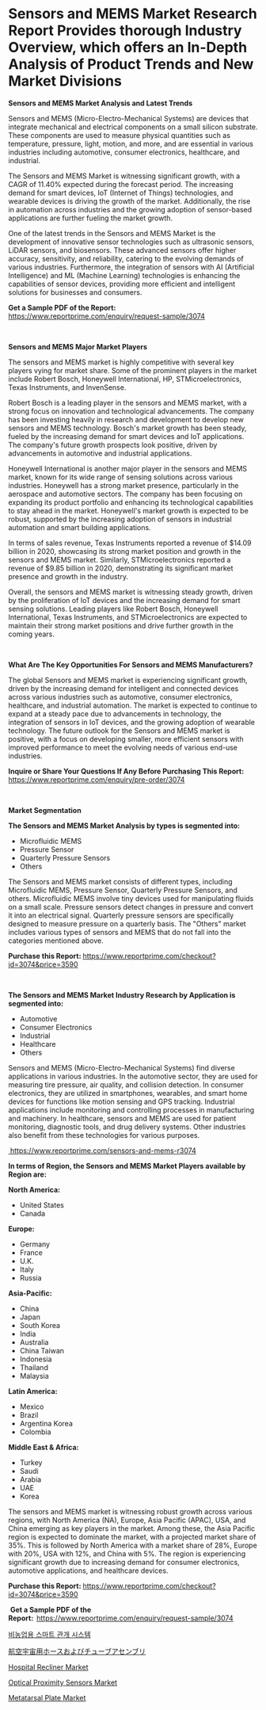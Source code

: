 <p><h1>Sensors and MEMS Market Research Report Provides thorough Industry Overview, which offers an In-Depth Analysis of Product Trends and New Market Divisions</h1></p><p><strong>Sensors and MEMS Market Analysis and Latest Trends</strong></p>
<p><p>Sensors and MEMS (Micro-Electro-Mechanical Systems) are devices that integrate mechanical and electrical components on a small silicon substrate. These components are used to measure physical quantities such as temperature, pressure, light, motion, and more, and are essential in various industries including automotive, consumer electronics, healthcare, and industrial.</p><p>The Sensors and MEMS Market is witnessing significant growth, with a CAGR of 11.40% expected during the forecast period. The increasing demand for smart devices, IoT (Internet of Things) technologies, and wearable devices is driving the growth of the market. Additionally, the rise in automation across industries and the growing adoption of sensor-based applications are further fueling the market growth.</p><p>One of the latest trends in the Sensors and MEMS Market is the development of innovative sensor technologies such as ultrasonic sensors, LiDAR sensors, and biosensors. These advanced sensors offer higher accuracy, sensitivity, and reliability, catering to the evolving demands of various industries. Furthermore, the integration of sensors with AI (Artificial Intelligence) and ML (Machine Learning) technologies is enhancing the capabilities of sensor devices, providing more efficient and intelligent solutions for businesses and consumers.</p></p>
<p><strong>Get a Sample PDF of the Report:&nbsp;</strong> <a href="https://www.reportprime.com/enquiry/request-sample/3074">https://www.reportprime.com/enquiry/request-sample/3074</a></p>
<p>&nbsp;</p>
<p><strong>Sensors and MEMS Major Market Players</strong></p>
<p><p>The sensors and MEMS market is highly competitive with several key players vying for market share. Some of the prominent players in the market include Robert Bosch, Honeywell International, HP, STMicroelectronics, Texas Instruments, and InvenSense.</p><p>Robert Bosch is a leading player in the sensors and MEMS market, with a strong focus on innovation and technological advancements. The company has been investing heavily in research and development to develop new sensors and MEMS technology. Bosch's market growth has been steady, fueled by the increasing demand for smart devices and IoT applications. The company's future growth prospects look positive, driven by advancements in automotive and industrial applications.</p><p>Honeywell International is another major player in the sensors and MEMS market, known for its wide range of sensing solutions across various industries. Honeywell has a strong market presence, particularly in the aerospace and automotive sectors. The company has been focusing on expanding its product portfolio and enhancing its technological capabilities to stay ahead in the market. Honeywell's market growth is expected to be robust, supported by the increasing adoption of sensors in industrial automation and smart building applications.</p><p>In terms of sales revenue, Texas Instruments reported a revenue of $14.09 billion in 2020, showcasing its strong market position and growth in the sensors and MEMS market. Similarly, STMicroelectronics reported a revenue of $9.85 billion in 2020, demonstrating its significant market presence and growth in the industry.</p><p>Overall, the sensors and MEMS market is witnessing steady growth, driven by the proliferation of IoT devices and the increasing demand for smart sensing solutions. Leading players like Robert Bosch, Honeywell International, Texas Instruments, and STMicroelectronics are expected to maintain their strong market positions and drive further growth in the coming years.</p></p>
<p>&nbsp;</p>
<p><strong>What Are The Key Opportunities For Sensors and MEMS Manufacturers?</strong></p>
<p><p>The global Sensors and MEMS market is experiencing significant growth, driven by the increasing demand for intelligent and connected devices across various industries such as automotive, consumer electronics, healthcare, and industrial automation. The market is expected to continue to expand at a steady pace due to advancements in technology, the integration of sensors in IoT devices, and the growing adoption of wearable technology. The future outlook for the Sensors and MEMS market is positive, with a focus on developing smaller, more efficient sensors with improved performance to meet the evolving needs of various end-use industries.</p></p>
<p><strong>Inquire or Share Your Questions If Any Before Purchasing This Report:</strong> <a href="https://www.reportprime.com/enquiry/pre-order/3074">https://www.reportprime.com/enquiry/pre-order/3074</a></p>
<p>&nbsp;</p>
<p><strong>Market Segmentation</strong></p>
<p><strong>The Sensors and MEMS Market Analysis by types is segmented into:</strong></p>
<p><ul><li>Microfluidic MEMS</li><li>Pressure Sensor</li><li>Quarterly Pressure Sensors</li><li>Others</li></ul></p>
<p><p>The Sensors and MEMS market consists of different types, including Microfluidic MEMS, Pressure Sensor, Quarterly Pressure Sensors, and others. Microfluidic MEMS involve tiny devices used for manipulating fluids on a small scale. Pressure sensors detect changes in pressure and convert it into an electrical signal. Quarterly pressure sensors are specifically designed to measure pressure on a quarterly basis. The "Others" market includes various types of sensors and MEMS that do not fall into the categories mentioned above.</p></p>
<p><strong>Purchase this Report:&nbsp;</strong><a href="https://www.reportprime.com/checkout?id=3074&price=3590">https://www.reportprime.com/checkout?id=3074&price=3590</a></p>
<p>&nbsp;</p>
<p><strong>The Sensors and MEMS Market Industry Research by Application is segmented into:</strong></p>
<p><ul><li>Automotive</li><li>Consumer Electronics</li><li>Industrial</li><li>Healthcare</li><li>Others</li></ul></p>
<p><p>Sensors and MEMS (Micro-Electro-Mechanical Systems) find diverse applications in various industries. In the automotive sector, they are used for measuring tire pressure, air quality, and collision detection. In consumer electronics, they are utilized in smartphones, wearables, and smart home devices for functions like motion sensing and GPS tracking. Industrial applications include monitoring and controlling processes in manufacturing and machinery. In healthcare, sensors and MEMS are used for patient monitoring, diagnostic tools, and drug delivery systems. Other industries also benefit from these technologies for various purposes.</p></p>
<p><a href="https://www.reportprime.com/sensors-and-mems-r3074">&nbsp;https://www.reportprime.com/sensors-and-mems-r3074</a></p>
<p><strong>In terms of Region, the Sensors and MEMS Market Players available by Region are:</strong></p>
<p>
    <p> <strong> North America: </strong>
        <ul>
            <li>United States</li>
            <li>Canada</li>
        </ul>
        </p> 
    <p> <strong> Europe: </strong>
        <ul>
            <li>Germany</li>
            <li>France</li>
            <li>U.K.</li>
            <li>Italy</li>
            <li>Russia</li>
        </ul>
        </p> 
    <p> <strong> Asia-Pacific: </strong>
        <ul>
            <li>China</li>
            <li>Japan</li>
            <li>South Korea</li>
            <li>India</li>
            <li>Australia</li>
            <li>China Taiwan</li>
            <li>Indonesia</li>
            <li>Thailand</li>
            <li>Malaysia</li>
        </ul>
        </p> 
    <p> <strong> Latin America: </strong>
        <ul>
            <li>Mexico</li>
            <li>Brazil</li>
            <li>Argentina Korea</li>
            <li>Colombia</li>
        </ul>
        </p> 
    <p> <strong> Middle East & Africa: </strong>
        <ul>
            <li>Turkey</li>
            <li>Saudi</li>
            <li>Arabia</li>
            <li>UAE</li>
            <li>Korea</li>
        </ul>
    </p>
    </p>
<p><p>The sensors and MEMS market is witnessing robust growth across various regions, with North America (NA), Europe, Asia Pacific (APAC), USA, and China emerging as key players in the market. Among these, the Asia Pacific region is expected to dominate the market, with a projected market share of 35%. This is followed by North America with a market share of 28%, Europe with 20%, USA with 12%, and China with 5%. The region is experiencing significant growth due to increasing demand for consumer electronics, automotive applications, and healthcare devices.</p></p>
<p><strong>Purchase this Report: </strong><a href="https://www.reportprime.com/checkout?id=3074&price=3590">https://www.reportprime.com/checkout?id=3074&price=3590</a></p>
<p>&nbsp;<strong>Get a Sample PDF of the Report:&nbsp;&nbsp;</strong><a href="https://www.reportprime.com/enquiry/request-sample/3074">https://www.reportprime.com/enquiry/request-sample/3074</a></p>
<p><strong></strong></p>
<p><p><a href="https://github.com/muchswr/Market-Research-Report-List-2/blob/main/9162888103268.md">비농업용 스마트 관개 시스템</a></p><p><a href="https://github.com/tubbs463/Market-Research-Report-List-2/blob/main/549902183177.md">航空宇宙用ホースおよびチューブアセンブリ</a></p><p><a href="https://medium.com/@rachel.payne546456/global-hospital-recliner-market-sector-2024-2031-market-metrics-and-market-strategic-insights-4100ba8d97c4">Hospital Recliner Market</a></p><p><a href="https://github.com/Angelnienowdseej3e45z3p8c/Market-Research-Report-List-3/blob/main/optical-proximity-sensors-market.md">Optical Proximity Sensors Market</a></p><p><a href="https://medium.com/@pinkierau13/metatarsal-plate-market-industry-landscape-growth-trajectories-and-global-markets-cfcfd9e87749">Metatarsal Plate Market</a></p></p>